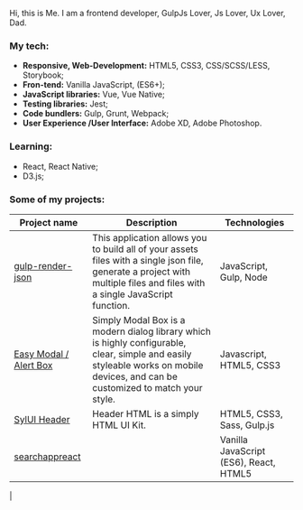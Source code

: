 
Hi, this is Me. I am a frontend developer, GulpJs Lover, Js Lover, Ux Lover, Dad.


###  My tech:

- **Responsive, Web-Development:** HTML5, CSS3, CSS/SCSS/LESS, Storybook;
- **Fron-tend:** Vanilla JavaScript, (ES6+);
- **JavaScript libraries:** Vue, Vue Native;
- **Testing libraries:** Jest;
- **Code bundlers:** Gulp, Grunt, Webpack;
- **User Experience /User Interface:** Adobe XD, Adobe Photoshop.

###  Learning:
- React, React Native;
- D3.js;

### Some of my projects:

| Project name        | Description          | Technologies  |
| ------------- | ------------- | ----- |
| [gulp-render-json](https://github.com/ysndmr/gulp-render-json) | This application allows you to build all of your assets files with a single json file, generate a project with multiple files and files with a single JavaScript function. | JavaScript, Gulp, Node |
| [Easy Modal / Alert Box](https://github.com/ysndmr/easy-modal-alert-box) | Simply Modal Box is a modern dialog library which is highly configurable, clear, simple and easily styleable works on mobile devices, and can be customized to match your style. | Javascript, HTML5, CSS3 |
| [SylUI Header](https://github.com/ysndmr/SylUI-Header) | Header HTML is a simply HTML UI Kit. | HTML5, CSS3, Sass, Gulp.js |
| [searchappreact](https://github.com/ysndmr/searchappreact) |  | Vanilla JavaScript (ES6), React, HTML5 |
|


